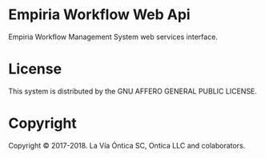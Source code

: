 ﻿# Empiria Workflow Web Api

Empiria Workflow Management System web services interface.

# License

This system is distributed by the GNU AFFERO GENERAL PUBLIC LICENSE.

# Copyright

Copyright © 2017-2018. La Vía Óntica SC, Ontica LLC and colaborators.

